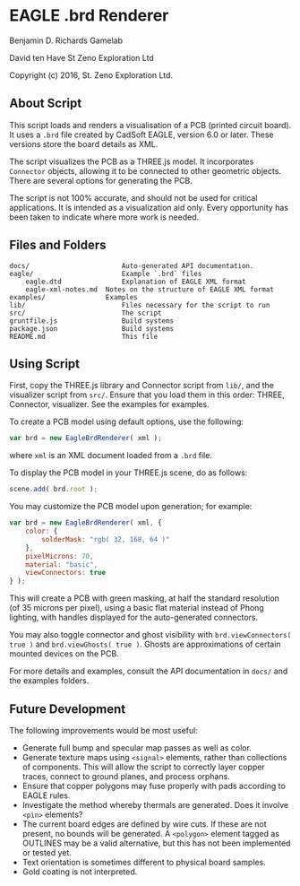 # EAGLE .brd Renderer

Benjamin D. Richards
Gamelab

David ten Have
St Zeno Exploration Ltd

Copyright (c) 2016, St. Zeno Exploration Ltd.

## About Script

This script loads and renders a visualisation of a PCB (printed circuit board). It uses a `.brd` file created by CadSoft EAGLE, version 6.0 or later. These versions store the board details as XML.

The script visualizes the PCB as a THREE.js model. It incorporates `Connector` objects, allowing it to be connected to other geometric objects. There are several options for generating the PCB.

The script is not 100% accurate, and should not be used for critical applications. It is intended as a visualization aid only. Every opportunity has been taken to indicate where more work is needed.


## Files and Folders

	docs/						Auto-generated API documentation.
	eagle/						Example `.brd` files
		eagle.dtd				Explanation of EAGLE XML format
		eagle-xml-notes.md	Notes on the structure of EAGLE XML format
	examples/				Examples
	lib/						Files necessary for the script to run
	src/						The script
	gruntfile.js				Build systems
	package.json				Build systems
	README.md					This file


## Using Script

First, copy the THREE.js library and Connector script from `lib/`, and the visualizer script from `src/`. Ensure that you load them in this order: THREE, Connector, visualizer. See the examples for examples.

To create a PCB model using default options, use the following:

```js
var brd = new EagleBrdRenderer( xml );
```

where `xml` is an XML document loaded from a `.brd` file.

To display the PCB model in your THREE.js scene, do as follows:

```js
scene.add( brd.root );
```

You may customize the PCB model upon generation; for example:

```js
var brd = new EagleBrdRenderer( xml, {
	color: {
		solderMask: "rgb( 32, 168, 64 )"
	},
	pixelMicrons: 70,
	material: "basic",
	viewConnectors: true
} );
```

This will create a PCB with green masking, at half the standard resolution (of 35 microns per pixel), using a basic flat material instead of Phong lighting, with handles displayed for the auto-generated connectors.

You may also toggle connector and ghost visibility with `brd.viewConnectors( true )` and `brd.viewGhosts( true )`. Ghosts are approximations of certain mounted devices on the PCB.

For more details and examples, consult the API documentation in `docs/` and the examples folders.


## Future Development

The following improvements would be most useful:

* Generate full bump and specular map passes as well as color.
* Generate texture maps using `<signal>` elements, rather than collections of components. This will allow the script to correctly layer copper traces, connect to ground planes, and process orphans.
* Ensure that copper polygons may fuse properly with pads according to EAGLE rules.
* Investigate the method whereby thermals are generated. Does it involve `<pin>` elements?
* The current board edges are defined by wire cuts. If these are not present, no bounds will be generated. A `<polygon>` element tagged as OUTLINES may be a valid alternative, but this has not been implemented or tested yet.
* Text orientation is sometimes different to physical board samples.
* Gold coating is not interpreted.
